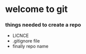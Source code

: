 # welcome to git

### things needed to create a repo

- LICNCE
- .gitignore file
- finally repo name
